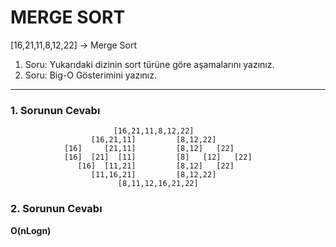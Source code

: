 # MERGE SORT

[16,21,11,8,12,22] -> Merge Sort

1. Soru: Yukarıdaki dizinin sort türüne göre aşamalarını yazınız.
2. Soru: Big-O Gösterimini yazınız.

---

### 1. Sorunun Cevabı ###  
                           [16,21,11,8,12,22]
                      [16,21,11]         [8,12,22]
                [16]     [21,11]         [8,12]   [22]
                [16]  [21]  [11]         [8]   [12]   [22]
                   [16]  [11,21]         [8,12]   [22]
                      [11,16,21]         [8,12,22]
                            [8,11,12,16,21,22]
                        

### 2. Sorunun Cevabı

**O(nLogn)**


